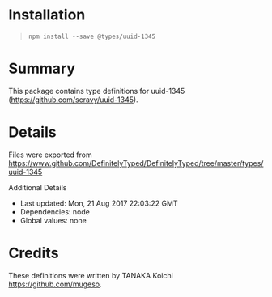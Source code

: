 # Installation
> `npm install --save @types/uuid-1345`

# Summary
This package contains type definitions for uuid-1345 (https://github.com/scravy/uuid-1345).

# Details
Files were exported from https://www.github.com/DefinitelyTyped/DefinitelyTyped/tree/master/types/uuid-1345

Additional Details
 * Last updated: Mon, 21 Aug 2017 22:03:22 GMT
 * Dependencies: node
 * Global values: none

# Credits
These definitions were written by TANAKA Koichi <https://github.com/mugeso>.
